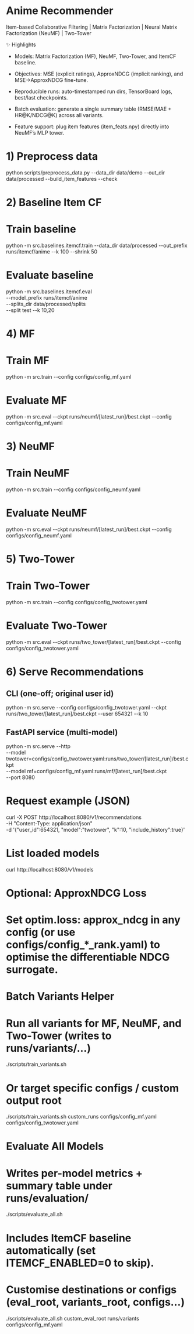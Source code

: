 # Anime Recommender
Item-based Collaborative Filtering | Matrix Factorization | Neural Matrix Factorization (NeuMF) | Two-Tower

✨ Highlights

- Models: Matrix Factorization (MF), NeuMF, Two-Tower, and ItemCF baseline.

- Objectives: MSE (explicit ratings), ApproxNDCG (implicit ranking), and MSE→ApproxNDCG fine-tune.

- Reproducible runs: auto-timestamped run dirs, TensorBoard logs, best/last checkpoints.

- Batch evaluation: generate a single summary table (RMSE/MAE + HR@K/NDCG@K) across all variants.

- Feature support: plug item features (item_feats.npy) directly into NeuMF’s MLP tower.


# 1) Preprocess data
python scripts/preprocess_data.py --data_dir data/demo --out_dir data/processed --build_item_features --check

# 2) Baseline Item CF
# Train baseline
python -m src.baselines.itemcf.train --data_dir data/processed --out_prefix runs/itemcf/anime --k 100 --shrink 50

# Evaluate baseline
python -m src.baselines.itemcf.eval \
  --model_prefix runs/itemcf/anime \
  --splits_dir data/processed/splits \
  --split test --k 10,20

# 4) MF
# Train MF
python -m src.train --config configs/config_mf.yaml

# Evaluate MF
python -m src.eval --ckpt runs/neumf/[latest_run]/best.ckpt --config configs/config_mf.yaml

# 3) NeuMF
# Train NeuMF
python -m src.train --config configs/config_neumf.yaml

# Evaluate NeuMF
python -m src.eval --ckpt runs/neumf/[latest_run]/best.ckpt --config configs/config_neumf.yaml

# 5) Two-Tower
# Train Two-Tower
python -m src.train --config configs/config_twotower.yaml

# Evaluate Two-Tower
python -m src.eval --ckpt runs/two_tower/[latest_run]/best.ckpt --config configs/config_twotower.yaml

# 6) Serve Recommendations
## CLI (one-off; original user id)
python -m src.serve --config configs/config_twotower.yaml --ckpt runs/two_tower/[latest_run]/best.ckpt --user 654321 --k 10

## FastAPI service (multi-model)
python -m src.serve --http \
  --model twotower=configs/config_twotower.yaml:runs/two_tower/[latest_run]/best.ckpt \
  --model mf=configs/config_mf.yaml:runs/mf/[latest_run]/best.ckpt \
  --port 8080

# Request example (JSON)
curl -X POST http://localhost:8080/v1/recommendations \
  -H "Content-Type: application/json" \
  -d '{"user_id":654321, "model":"twotower", "k":10, "include_history":true}'

# List loaded models
curl http://localhost:8080/v1/models

# Optional: ApproxNDCG Loss
# Set optim.loss: approx_ndcg in any config (or use configs/config_*_rank.yaml) to optimise the differentiable NDCG surrogate.

# Batch Variants Helper
# Run all variants for MF, NeuMF, and Two-Tower (writes to runs/variants/...)
./scripts/train_variants.sh

# Or target specific configs / custom output root
./scripts/train_variants.sh custom_runs configs/config_mf.yaml configs/config_twotower.yaml

# Evaluate All Models
# Writes per-model metrics + summary table under runs/evaluation/<timestamp>
./scripts/evaluate_all.sh
# Includes ItemCF baseline automatically (set ITEMCF_ENABLED=0 to skip).
# Customise destinations or configs (eval_root, variants_root, configs...)
./scripts/evaluate_all.sh custom_eval_root runs/variants configs/config_mf.yaml

